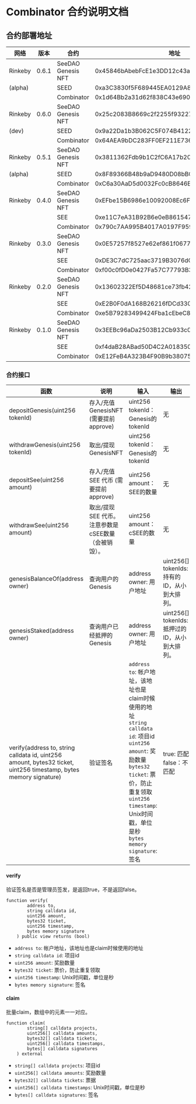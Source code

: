 # Combinator 合约说明文档

## 合约部署地址
| 网络     | 版本  | 合约                | 地址                                        |
|---------|-------|--------------------|--------------------------------------------|
| Rinkeby | 0.6.1 | SeeDAO Genesis NFT | 0x45846bAbebFcE1e3DD12c43a5DFA860db3826d63 |
| (alpha) |       | SEED               | 0xa3C3830f5F689445EA0129A880A2DbA208567371 |
|         |       | Combinator         | 0x1d64Bb2a31d62f838C43e69079228681CcbBD5A6 |
| Rinkeby | 0.6.0 | SeeDAO Genesis NFT | 0x25c2083B8669c2f2255f93227e6D99ef8552103b |
|  (dev)  |       | SEED               | 0x9a22Da1b3B062C5F074B4122b7C4a84219f35A19 |
|         |       | Combinator         | 0x64AEA9bDC283FF0EF211E736030c307E55274006 |
| Rinkeby | 0.5.1 | SeeDAO Genesis NFT | 0x3811362Fdb9b1C2fC6A17b20919Ab4C278312aD1 |
| (alpha) |       | SEED               | 0x8F89366B48b9aD9480D08bBC633Ab6807a489b34 |
|         |       | Combinator         | 0xC6a30AaD5d0032Fc0cB8646EDC01e4c3cBF3F6A4 |
| Rinkeby | 0.4.0 | SeeDAO Genesis NFT | 0xEFbe15B6986e10092008Ec6F339E967dAD460a35 |
|         |       | SEE                | 0xe11C7eA31B92B6e0eB86154786DD8D302A9D5b82 |
|         |       | Combinator         | 0x790c7AA995B4017A0197F959fF6E368DF8045C66 |
| Rinkeby | 0.3.0 | SeeDAO Genesis NFT | 0x0E57257f8527e62ef861f0677DcCa485BFFC95BF |
|         |       | SEE                | 0xDE3C7dC725aac3719B3076dCd1e949777889A22E |
|         |       | Combinator         | 0xf00c0fD0e0427Fa57C77793B33fAcB8c092D064C |
| Rinkeby | 0.2.0 | SeeDAO Genesis NFT | 0x13602322Ef5D48681ce73fb42F271B08eB6a245c |
|         |       | SEE                | 0xE2B0F0dA168B26216fDCd330d7105F7979B9325F |
|         |       | Combinator         | 0xe5B79283499424Fba1cEbeC871D11d212E24cEb8 |
| Rinkeby | 0.1.0 | SeeDAO Genesis NFT | 0x3EEBc96aDa2503B12Cb933c0f2263748378B246A |
|         |       | SEE                | 0xf4daB28ABad50D4C2A0183502797CE092Fed7c83 |
|         |       | Combinator         | 0xE12FeB4A323B4F90B9b38075aCC1B794CA4e4F63 |

### 合约接口

| 函数 | 说明 | 输入 | 输出 |
| --- | --- | --- | --- |
| depositGenesis(uint256 tokenId)  | 存入/充值GenesisNFT (需要提前approve) | uint256 tokenId：Genesis的tokenId | 无 |
| withdrawGenesis(uint256 tokenId) | 取出/提现 GenesisNFT | uint256 tokenId：Genesis的tokenId | 无 |
| depositSee(uint256 amount)  | 存入/充值 SEE 代币 (需要提前approve) | uint256 amount：SEE的数量 | 无 |
| withdrawSee(uint256 amount) | 取出/提现 SEE 代币。<br/>注意参数是cSEE数量（会被销毁）。 | uint256 amount：cSEE的数量 | 无 |
| genesisBalanceOf(address owner) | 查询用户的Genesis | address owner: 用户地址 | uint256[] tokenIds: 持有的ID，从小到大排列。 |
| genesisStaked(address owner) | 查询用户已经抵押的Genesis | address owner: 用户地址 | uint256[] tokenIds: 抵押过的ID，从小到大排列。 |
| verify(address to, string calldata id, uint256 amount, bytes32 ticket, uint256 timestamp, bytes memory signature) | 验证签名 | `address to`: 帐户地址，该地址也是claim时候使用的地址<br/>`string calldata id`: 项目id<br/>`uint256 amount`: 奖励数量<br/>`bytes32 ticket`: 票价，防止重复领取<br/>`uint256 timestamp`: Unix时间戳，单位是秒<br/>`bytes memory signature`: 签名 | true: 匹配<br/> false：不匹配 |

#### verify

验证签名是否是管理员签发，是返回true，不是返回false。
```solidity
function verify(
        address to,
        string calldata id,
        uint256 amount,
        bytes32 ticket,
        uint256 timestamp,
        bytes memory signature
    ) public view returns (bool)
```

- `address to`: 帐户地址，该地址也是claim时候使用的地址
- `string calldata id`: 项目id
- `uint256 amount`: 奖励数量
- `bytes32 ticket`: 票价，防止重复领取
- `uint256 timestamp`: Unix时间戳，单位是秒
- `bytes memory signature`: 签名

#### claim

批量claim，数组中的元素一一对应。

```solidity
function claim(
        string[] calldata projects,
        uint256[] calldata amounts,
        bytes32[] calldata tickets,
        uint256[] calldata timestamps,
        bytes[] calldata signatures
    ) external
```

- `string[] calldata projects`: 项目id
- `uint256[] calldata amounts`: 奖励数量
- `bytes32[] calldata tickets`: 票据
- `uint256[] calldata timestamps`: Unix时间戳，单位是秒
- `bytes[] calldata signatures`: 签名
